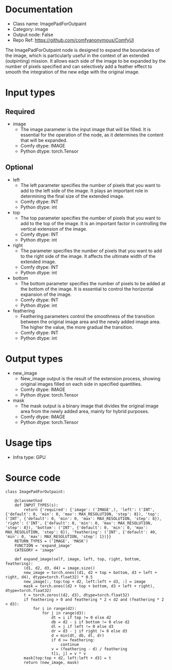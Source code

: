 # Documentation
- Class name: ImagePadForOutpaint
- Category: image
- Output node: False
- Repo Ref: https://github.com/comfyanonymous/ComfyUI

The ImagePadForOutpaint node is designed to expand the boundaries of the image, which is particularly useful in the context of an extended (outpinting) mission. It allows each side of the image to be expanded by the number of pixels specified and can selectively add a feather effect to smooth the integration of the new edge with the original image.

# Input types
## Required
- image
    - The image parameter is the input image that will be filled. It is essential for the operation of the node, as it determines the content that will be expanded.
    - Comfy dtype: IMAGE
    - Python dtype: torch.Tensor
## Optional
- left
    - The left parameter specifies the number of pixels that you want to add to the left side of the image. It plays an important role in determining the final size of the extended image.
    - Comfy dtype: INT
    - Python dtype: int
- top
    - The top parameter specifies the number of pixels that you want to add to the top of the image. It is an important factor in controlling the vertical extension of the image.
    - Comfy dtype: INT
    - Python dtype: int
- right
    - The parameter specifies the number of pixels that you want to add to the right side of the image. It affects the ultimate width of the extended image.
    - Comfy dtype: INT
    - Python dtype: int
- bottom
    - The bottom parameter specifies the number of pixels to be added at the bottom of the image. It is essential to control the horizontal expansion of the image.
    - Comfy dtype: INT
    - Python dtype: int
- feathering
    - Feathering parameters control the smoothness of the transition between the original image area and the newly added image area. The higher the value, the more gradual the transition.
    - Comfy dtype: INT
    - Python dtype: int

# Output types
- new_image
    - New_image output is the result of the extension process, showing original images filled on each side in specified quantities.
    - Comfy dtype: IMAGE
    - Python dtype: torch.Tensor
- mask
    - The mask output is a binary image that divides the original image area from the newly added area, mainly for hybrid purposes.
    - Comfy dtype: IMAGE
    - Python dtype: torch.Tensor

# Usage tips
- Infra type: GPU

# Source code
```
class ImagePadForOutpaint:

    @classmethod
    def INPUT_TYPES(s):
        return {'required': {'image': ('IMAGE',), 'left': ('INT', {'default': 0, 'min': 0, 'max': MAX_RESOLUTION, 'step': 8}), 'top': ('INT', {'default': 0, 'min': 0, 'max': MAX_RESOLUTION, 'step': 8}), 'right': ('INT', {'default': 0, 'min': 0, 'max': MAX_RESOLUTION, 'step': 8}), 'bottom': ('INT', {'default': 0, 'min': 0, 'max': MAX_RESOLUTION, 'step': 8}), 'feathering': ('INT', {'default': 40, 'min': 0, 'max': MAX_RESOLUTION, 'step': 1})}}
    RETURN_TYPES = ('IMAGE', 'MASK')
    FUNCTION = 'expand_image'
    CATEGORY = 'image'

    def expand_image(self, image, left, top, right, bottom, feathering):
        (d1, d2, d3, d4) = image.size()
        new_image = torch.ones((d1, d2 + top + bottom, d3 + left + right, d4), dtype=torch.float32) * 0.5
        new_image[:, top:top + d2, left:left + d3, :] = image
        mask = torch.ones((d2 + top + bottom, d3 + left + right), dtype=torch.float32)
        t = torch.zeros((d2, d3), dtype=torch.float32)
        if feathering > 0 and feathering * 2 < d2 and (feathering * 2 < d3):
            for i in range(d2):
                for j in range(d3):
                    dt = i if top != 0 else d2
                    db = d2 - i if bottom != 0 else d2
                    dl = j if left != 0 else d3
                    dr = d3 - j if right != 0 else d3
                    d = min(dt, db, dl, dr)
                    if d >= feathering:
                        continue
                    v = (feathering - d) / feathering
                    t[i, j] = v * v
        mask[top:top + d2, left:left + d3] = t
        return (new_image, mask)
```
